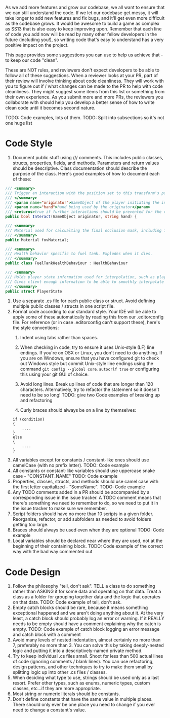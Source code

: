 As we add more features and grow our codebase, we all want to ensure that we can still understand the code. If we let our codebase get messy, it will take longer to add new features and fix bugs, and it'll get even more difficult as the codebase grows. It would be awesome to build a game as complex as SS13 that is also easy to keep improving upon. Remember that each line of code you add now will be read by many other fellow developers in the future (including you!), so writing code that's easy to understand has a very positive impact on the project. 

This page provides some suggestions you can use to help us achieve that - to keep our code "clean". 

These are NOT rules, and reviewers don't expect developers to be able to follow all of these suggestions. When a reviewer looks at your PR, part of their review will involve thinking about code cleanliness. They will work with you to figure out if / what changes can be made to the PR to help with code cleanliness. They might suggest some items from this list or something from their own experience. As you submit more and more PRs, the reviewers you collaborate with should help you develop a better sense of how to write clean code until it becomes second nature.

TODO: Code examples, lots of them.
TODO: Split into subsections so it's not one huge list

# Code Style
1. Document public stuff using /// comments. This includes public classes, structs, properties, fields, and methods. Parameters and return values should be descriptive. Class documentation should describe the purpose of the class.
Here's good examples of how to document each of these:
```csharp
/// <summary>
/// Trigger an interaction with the position set to this transform's position, with the specified originator and hand.
/// </summary>
/// <param name="originator">GameObject of the player initiating the interaction</param>
/// <param name="hand">hand being used by the originator</param>
/// <returns>true if further interactions should be prevented for the current update</returns>
public bool Interact(GameObject originator, string hand) {

/// <summary>
/// Material used for calcualting the final occlusion mask, including floor and wall occlusion
/// </summary>
public Material fovMaterial;

/// <summary>
/// Health behavior specific to fuel tank. Explodes when it dies.
/// </summary>
public class FuelTankHealthBehaviour : HealthBehaviour

/// <summary>
/// Holds player state information used for interpolation, such as player position, flight direction etc.
/// Gives client enough information to be able to smoothly interpolate the player position.
/// </summary>
public struct PlayerState
```
1. Use a separate .cs file for each public class or struct. Avoid defining multiple public classes / structs in one script file.
1. Format code according to our standard style. Your IDE will be able to apply some of these automatically by reading this from our .editorconfig file. For reference (or in case .editorconfig can't support these), here's the style conventions:
    1. Indent using tabs rather than spaces.
    1. When checking in code, try to ensure it uses Unix-style (LF) line endings. If you're on OSX or Linux, you don't need to do anything. If you are on Windows, ensure that you have configured git to check out Windows style but commit Unix-style line endings using the command `git config --global core.autocrlf true` or configuring this using your git GUI of choice.
    1. Avoid long lines. Break up lines of code that are longer than 120 characters. Alternatively, try to refactor the statement so it doesn't need to be so long!
TODO: give two Code examples of breaking up and refactoring

    1. Curly braces should always be on a line by themselves:
    ````
    if (condition)
    {
        ....
    }
    else
    {
        ....
    }
    ````
1. All variables except for constants / constant-like ones should use camelCase (with no prefix letter).
TODO: Code example
1. All constants or constant-like variables should use uppercase snake case - "CONSTANT_NAME"
TODO: Code example
1. Properties, classes, structs, and methods should use camel case with the first letter capitalized - "SomeName".
TODO: Code example
1. Any TODO comments added in a PR should be accompanied by a corresponding issue in the issue tracker. A TODO comment means that there's something we need to remember to do, so we need to put it in the issue tracker to make sure we remember.
1. Script folders should have no more than 10 scripts in a given folder. Reorganize, refactor, or add subfolders as needed to avoid folders getting too large.
1. Braces should always be used even when they are optional
TODO: Code example
1. Local variables should be declared near where they are used, not at the beginning of their containing block.
TODO: Code example of the correct way with the bad way commented out

# Code Design
1. Follow the philosophy "tell, don't ask". TELL a class to do something rather than ASKING it for some data and operating on that data. Treat a class as a folder for grouping together data and the logic that operates on that data.
TODO: Code example of tell, don't ask.
1. Empty catch blocks should be rare, because it means something exceptional happened and we aren't doing anything about it. At the very least, a catch block should probably log an error or warning. If it REALLY needs to be empty should have a comment explaining why the catch is empty.
TODO: Code example of catch block logging an error message and catch block with a comment
1. Avoid many levels of nested indentation, almost certainly no more than 7, preferably no more than 3. You can solve this by taking deeply-nested logic and putting it into a descriptively-named private method.
1. Try to keep individual .cs files small. Shoot for less than 500 actual lines of code (ignoring comments / blank lines). You can use refactoring, design patterns, and other techniques to try to make them small by splitting logic up into other .cs files / classes.
1. When deciding what type to use, strings should be used only as a last resort. Prefer other types, such as enums, numeric types, custom classes, etc...if they are more appropriate.
1. Most string or numeric literals should be constants.
1. Don't define constants that have the same value in multiple places. There should only ever be one place you need to change if you ever need to change a constant's value.
        